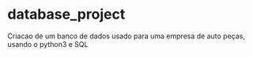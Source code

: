 # database_project
Criacao de um banco de dados usado para uma empresa de auto peças, usando o python3 e SQL 
